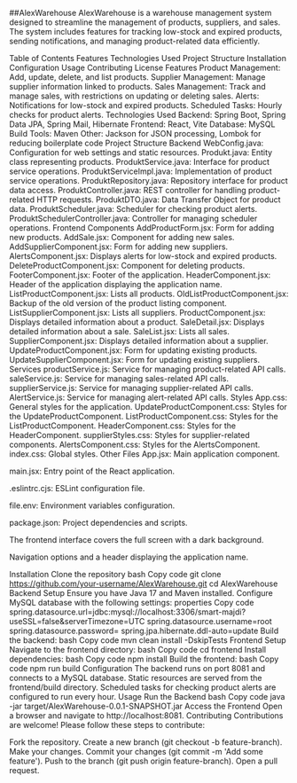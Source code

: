 ##AlexWarehouse
AlexWarehouse is a warehouse management system designed to streamline the management of products, suppliers, and sales. The system includes features for tracking low-stock and expired products, sending notifications, and managing product-related data efficiently.

Table of Contents
Features
Technologies Used
Project Structure
Installation
Configuration
Usage
Contributing
License
Features
Product Management: Add, update, delete, and list products.
Supplier Management: Manage supplier information linked to products.
Sales Management: Track and manage sales, with restrictions on updating or deleting sales.
Alerts: Notifications for low-stock and expired products.
Scheduled Tasks: Hourly checks for product alerts.
Technologies Used
Backend: Spring Boot, Spring Data JPA, Spring Mail, Hibernate
Frontend: React, Vite
Database: MySQL
Build Tools: Maven
Other: Jackson for JSON processing, Lombok for reducing boilerplate code
Project Structure
Backend
WebConfig.java: Configuration for web settings and static resources.
Produkt.java: Entity class representing products.
ProduktService.java: Interface for product service operations.
ProduktServiceImpl.java: Implementation of product service operations.
ProduktRepository.java: Repository interface for product data access.
ProduktController.java: REST controller for handling product-related HTTP requests.
ProduktDTO.java: Data Transfer Object for product data.
ProduktScheduler.java: Scheduler for checking product alerts.
ProduktSchedulerController.java: Controller for managing scheduler operations.
Frontend
Components
AddProductForm.jsx: Form for adding new products.
AddSale.jsx: Component for adding new sales.
AddSupplierComponent.jsx: Form for adding new suppliers.
AlertsComponent.jsx: Displays alerts for low-stock and expired products.
DeleteProductComponent.jsx: Component for deleting products.
FooterComponent.jsx: Footer of the application.
HeaderComponent.jsx: Header of the application displaying the application name.
ListProductComponent.jsx: Lists all products.
OldListProductComponent.jsx: Backup of the old version of the product listing component.
ListSupplierComponent.jsx: Lists all suppliers.
ProductComponent.jsx: Displays detailed information about a product.
SaleDetail.jsx: Displays detailed information about a sale.
SaleList.jsx: Lists all sales.
SupplierComponent.jsx: Displays detailed information about a supplier.
UpdateProductComponent.jsx: Form for updating existing products.
UpdateSupplierComponent.jsx: Form for updating existing suppliers.
Services
productService.js: Service for managing product-related API calls.
saleService.js: Service for managing sales-related API calls.
supplierService.js: Service for managing supplier-related API calls.
AlertService.js: Service for managing alert-related API calls.
Styles
App.css: General styles for the application.
UpdateProductComponent.css: Styles for the UpdateProductComponent.
ListProductComponent.css: Styles for the ListProductComponent.
HeaderComponent.css: Styles for the HeaderComponent.
supplierStyles.css: Styles for supplier-related components.
AlertsComponent.css: Styles for the AlertsComponent.
index.css: Global styles.
Other Files
App.jsx: Main application component.

main.jsx: Entry point of the React application.

.eslintrc.cjs: ESLint configuration file.

file.env: Environment variables configuration.

package.json: Project dependencies and scripts.

The frontend interface covers the full screen with a dark background.

Navigation options and a header displaying the application name.

Installation
Clone the repository
bash
Copy code
git clone https://github.com/your-username/AlexWarehouse.git
cd AlexWarehouse
Backend Setup
Ensure you have Java 17 and Maven installed.
Configure MySQL database with the following settings:
properties
Copy code
spring.datasource.url=jdbc:mysql://localhost:3306/smart-majdi?useSSL=false&serverTimezone=UTC
spring.datasource.username=root
spring.datasource.password=
spring.jpa.hibernate.ddl-auto=update
Build the backend:
bash
Copy code
mvn clean install -DskipTests
Frontend Setup
Navigate to the frontend directory:
bash
Copy code
cd frontend
Install dependencies:
bash
Copy code
npm install
Build the frontend:
bash
Copy code
npm run build
Configuration
The backend runs on port 8081 and connects to a MySQL database.
Static resources are served from the frontend/build directory.
Scheduled tasks for checking product alerts are configured to run every hour.
Usage
Run the Backend
bash
Copy code
java -jar target/AlexWarehouse-0.0.1-SNAPSHOT.jar
Access the Frontend
Open a browser and navigate to http://localhost:8081.
Contributing
Contributions are welcome! Please follow these steps to contribute:

Fork the repository.
Create a new branch (git checkout -b feature-branch).
Make your changes.
Commit your changes (git commit -m 'Add some feature').
Push to the branch (git push origin feature-branch).
Open a pull request.
